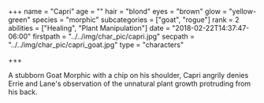 +++
name = "Capri"
age = ""
hair = "blond"
eyes = "brown"
glow = "yellow-green"
species = "morphic"
subcategories = ["goat", "rogue"]
rank = 2
abilities = ["Healing", "Plant Manipulation"]
date = "2018-02-22T14:37:47-06:00"
firstpath = "../../img/char_pic/capri.jpg"
secpath = "../../img/char_pic/capri_goat.jpg"
type = "characters"

+++

A stubborn Goat Morphic with a chip on his shoulder, Capri angrily denies Errie and Lane's observation of the unnatural plant growth protruding from his back.
